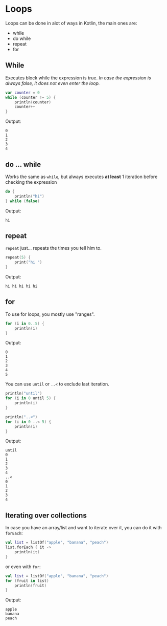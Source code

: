 # Loops

Loops can be done in alot of ways in Kotlin, the main ones are:
- while
- do while
- repeat
- for

## While

Executes block while the expression is true.
*In case the expression is always false, it does not even enter the loop.*

```kt
var counter = 0
while (counter != 5) {
    println(counter)
    counter++
}
```

Output:
```
0
1
2
3
4
```

## do ... while

Works the same as `while`, but always executes **at least** 1 iteration before checking the expression

```kt
do {
    println("hi")
} while (false) 
```

Output:
```
hi
```

## repeat

`repeat` just... repeats the times you tell him to.

```kt
repeat(5) {
    print("hi ")
}
```
Output:
```
hi hi hi hi hi 
```

## for

To use for loops, you mostly use "ranges".

```kt
for (i in 0..5) {
    println(i)
}
```

Output:
```
0
1
2
3
4
5
```

You can use `until` or `..<` to exclude last iteration.

```kt
println("until")
for (i in 0 until 5) {
    println(i)
}

println("..<")
for (i in 0 ..< 5) {
    println(i)
}
```

Output:
```
until
0
1
2
3
4
..<
0
1
2
3
4
```

## Iterating over collections

In case you have an array/list and want to iterate over it, you can do it with `forEach`:

```kt
val list = listOf("apple", "banana", "peach")
list.forEach { it ->
    println(it)
}
```

or even with `for`:

```kt
val list = listOf("apple", "banana", "peach")
for (fruit in list)
    println(fruit)
}
```

Output:
```
apple
banana
peach
```